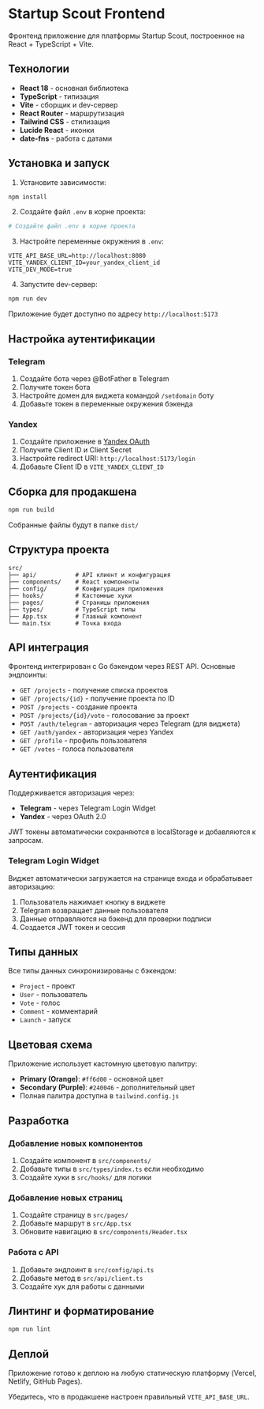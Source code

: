 # Startup Scout Frontend

Фронтенд приложение для платформы Startup Scout, построенное на React + TypeScript + Vite.

## Технологии

- **React 18** - основная библиотека
- **TypeScript** - типизация
- **Vite** - сборщик и dev-сервер
- **React Router** - маршрутизация
- **Tailwind CSS** - стилизация
- **Lucide React** - иконки
- **date-fns** - работа с датами

## Установка и запуск

1. Установите зависимости:
```bash
npm install
```

2. Создайте файл `.env` в корне проекта:
```bash
# Создайте файл .env в корне проекта
```

3. Настройте переменные окружения в `.env`:
```env
VITE_API_BASE_URL=http://localhost:8080
VITE_YANDEX_CLIENT_ID=your_yandex_client_id
VITE_DEV_MODE=true
```

4. Запустите dev-сервер:
```bash
npm run dev
```

Приложение будет доступно по адресу `http://localhost:5173`

## Настройка аутентификации

### Telegram

1. Создайте бота через @BotFather в Telegram
2. Получите токен бота
3. Настройте домен для виджета командой `/setdomain` боту
4. Добавьте токен в переменные окружения бэкенда

### Yandex

1. Создайте приложение в [Yandex OAuth](https://oauth.yandex.ru/client/new)
2. Получите Client ID и Client Secret
3. Настройте redirect URI: `http://localhost:5173/login`
4. Добавьте Client ID в `VITE_YANDEX_CLIENT_ID`

## Сборка для продакшена

```bash
npm run build
```

Собранные файлы будут в папке `dist/`

## Структура проекта

```
src/
├── api/           # API клиент и конфигурация
├── components/    # React компоненты
├── config/        # Конфигурация приложения
├── hooks/         # Кастомные хуки
├── pages/         # Страницы приложения
├── types/         # TypeScript типы
├── App.tsx        # Главный компонент
└── main.tsx       # Точка входа
```

## API интеграция

Фронтенд интегрирован с Go бэкендом через REST API. Основные эндпоинты:

- `GET /projects` - получение списка проектов
- `GET /projects/{id}` - получение проекта по ID
- `POST /projects` - создание проекта
- `POST /projects/{id}/vote` - голосование за проект
- `POST /auth/telegram` - авторизация через Telegram (для виджета)
- `GET /auth/yandex` - авторизация через Yandex
- `GET /profile` - профиль пользователя
- `GET /votes` - голоса пользователя

## Аутентификация

Поддерживается авторизация через:
- **Telegram** - через Telegram Login Widget
- **Yandex** - через OAuth 2.0

JWT токены автоматически сохраняются в localStorage и добавляются к запросам.

### Telegram Login Widget

Виджет автоматически загружается на странице входа и обрабатывает авторизацию:
1. Пользователь нажимает кнопку в виджете
2. Telegram возвращает данные пользователя
3. Данные отправляются на бэкенд для проверки подписи
4. Создается JWT токен и сессия

## Типы данных

Все типы данных синхронизированы с бэкендом:

- `Project` - проект
- `User` - пользователь
- `Vote` - голос
- `Comment` - комментарий
- `Launch` - запуск

## Цветовая схема

Приложение использует кастомную цветовую палитру:
- **Primary (Orange)**: `#ff6d00` - основной цвет
- **Secondary (Purple)**: `#240046` - дополнительный цвет
- Полная палитра доступна в `tailwind.config.js`

## Разработка

### Добавление новых компонентов

1. Создайте компонент в `src/components/`
2. Добавьте типы в `src/types/index.ts` если необходимо
3. Создайте хуки в `src/hooks/` для логики

### Добавление новых страниц

1. Создайте страницу в `src/pages/`
2. Добавьте маршрут в `src/App.tsx`
3. Обновите навигацию в `src/components/Header.tsx`

### Работа с API

1. Добавьте эндпоинт в `src/config/api.ts`
2. Добавьте метод в `src/api/client.ts`
3. Создайте хук для работы с данными

## Линтинг и форматирование

```bash
npm run lint
```

## Деплой

Приложение готово к деплою на любую статическую платформу (Vercel, Netlify, GitHub Pages).

Убедитесь, что в продакшене настроен правильный `VITE_API_BASE_URL`. 